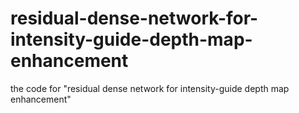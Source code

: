 # residual-dense-network-for-intensity-guide-depth-map-enhancement
the code for "residual dense network for intensity-guide depth map enhancement"
